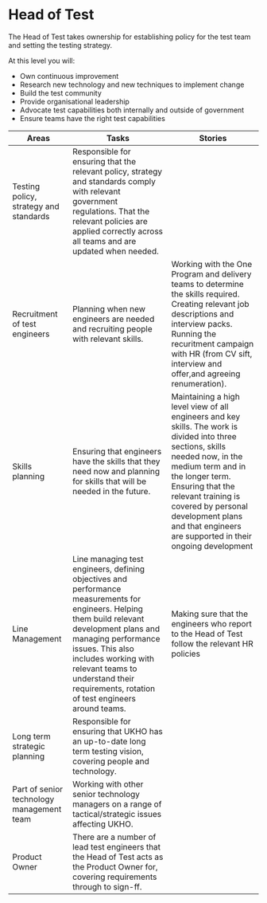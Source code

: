 # Head of Test

The Head of Test takes ownership for establishing policy for the test team and setting the testing strategy.

At this level you will:

* Own continuous improvement
* Research new technology and new techniques to implement change
* Build the test community
* Provide organisational leadership
* Advocate test capabilities both internally and outside of government
* Ensure teams have the right test capabilities

|  Areas | Tasks | Stories |
| --- | --- | --- |
| Testing policy, strategy and standards | Responsible for ensuring that the relevant policy, strategy and standards comply with relevant government regulations. That the relevant policies are applied correctly across all teams and are updated when needed.|  |
| Recruitment of test engineers | Planning when new engineers are needed and recruiting people with relevant skills. | Working with the One Program and delivery teams to determine the skills required. Creating relevant job descriptions and interview packs. Running the recuritment campaign with HR (from CV sift, interview and offer,and agreeing renumeration). |
| Skills planning | Ensuring that engineers have the skills that they need now and planning for skills that will be needed in the future. | Maintaining a high level view of all engineers and key skills. The work is divided into three sections, skills needed now, in the medium term and in the longer term. Ensuring that the relevant training is covered by personal development plans and that engineers are supported in their ongoing development |
| Line Management | Line managing test engineers, defining objectives and performance measurements for engineers. Helping them build relevant development plans and managing performance issues. This also includes working with relevant teams to understand their requirements, rotation of test engineers around teams. | Making sure that the engineers who report to the Head of Test follow the relevant HR policies |
| Long term strategic planning | Responsible for ensuring that UKHO has an up-to-date long term testing vision, covering people and technology. |  |
| Part of senior technology management team | Working with other senior technology managers on a range of tactical/strategic issues affecting UKHO. |  |
| Product Owner | There are a number of lead test engineers that the Head of Test acts as the Product Owner for, covering requirements through to sign-ff. |  |
